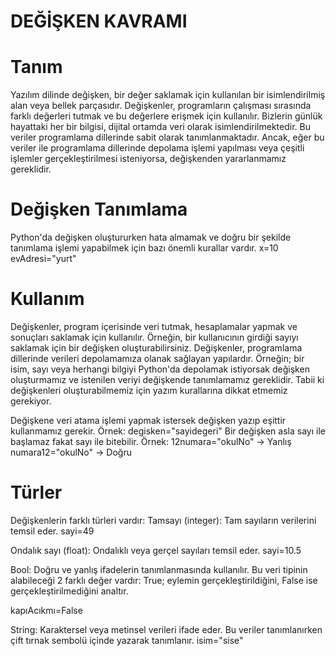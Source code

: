 # DEĞİŞKEN KAVRAMI
# Tanım
Yazılım dilinde değişken, bir değer saklamak için kullanılan bir isimlendirilmiş alan veya bellek parçasıdır. Değişkenler, programların çalışması sırasında farklı değerleri tutmak ve bu değerlere erişmek için kullanılır. Bizlerin günlük hayattaki her bir bilgisi, dijital ortamda veri olarak isimlendirilmektedir. Bu veriler programlama dillerinde sabit olarak tanımlanmaktadır. Ancak, eğer bu veriler ile programlama dillerinde depolama işlemi yapılması veya çeşitli işlemler gerçekleştirilmesi isteniyorsa, değişkenden yararlanmamız gereklidir.

#  Değişken Tanımlama
Python'da değişken oluştururken hata almamak ve doğru bir şekilde tanımlama işlemi yapabilmek için bazı önemli kurallar vardır.
x=10
evAdresi="yurt"

# Kullanım
Değişkenler, program içerisinde veri tutmak, hesaplamalar yapmak ve sonuçları saklamak için kullanılır. Örneğin, bir kullanıcının girdiği sayıyı saklamak için bir değişken oluşturabilirsiniz. Değişkenler, programlama dillerinde verileri depolamamıza olanak sağlayan yapılardır. Örneğin; bir isim, sayı veya herhangi bilgiyi Python'da depolamak istiyorsak değişken oluşturmamız ve istenilen veriyi değişkende tanımlamamız gereklidir. Tabii ki değişkenleri oluşturabilmemiz için yazım kurallarına dikkat etmemiz gerekiyor.

Değişkene veri atama işlemi yapmak istersek değişken yazıp eşittir kullanmamız gerekir.
Örnek: degisken="sayidegeri"
Bir değişken asla sayı ile başlamaz fakat sayı ile bitebilir.
Örnek: 12numara="okulNo" ->   Yanlış
       numara12="okulNo" ->   Doğru

# Türler
Değişkenlerin farklı türleri vardır:
Tamsayı (integer): Tam sayıların verilerini temsil eder.
sayi=49

Ondalık sayı (float): Ondalıklı veya gerçel sayıları temsil eder.
sayi=10.5

Bool: Doğru ve yanlış ifadelerin tanımlanmasında kullanılır. Bu veri tipinin alabileceği 2 farklı değer vardır: True; eylemin gerçekleştirildiğini, False ise gerçekleştirilmediğini analtır.

kapıAcıkmı=False

String: Karaktersel veya metinsel verileri ifade eder. Bu veriler tanımlanırken çift tırnak sembolü içinde yazarak tanımlanır.
isim="sise"




